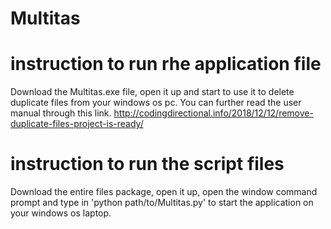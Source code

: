 # Multitas

# instruction to run rhe application file 
Download the Multitas.exe file, open it up and start to use it to delete duplicate files from your windows os pc. You can further read the user manual through this link.
http://codingdirectional.info/2018/12/12/remove-duplicate-files-project-is-ready/

# instruction to run the script files
Download the entire files package, open it up, open the window command prompt and type in 'python path/to/Multitas.py' to start the application on your windows os laptop. 
